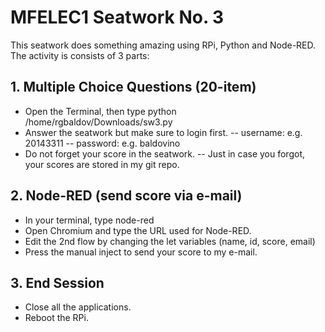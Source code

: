 # MFELEC1 Seatwork No. 3

This seatwork does something amazing using RPi, Python and Node-RED.
The activity is consists of 3 parts:

## 1. Multiple Choice Questions (20-item)
- Open the Terminal, then type python /home/rgbaldov/Downloads/sw3.py
- Answer the seatwork but make sure to login first.
    -- username: <DLSU ID> e.g. 20143311
    -- password: <surname> e.g. baldovino
- Do not forget your score in the seatwork.
    -- Just in case you forgot, your scores are stored in my git repo.

## 2. Node-RED (send score via e-mail)
- In your terminal, type node-red
- Open Chromium and type the URL used for Node-RED.
- Edit the 2nd flow by changing the let variables (name, id, score, email)
- Press the manual inject to send your score to my e-mail.

## 3. End Session
- Close all the applications.
- Reboot the RPi.
